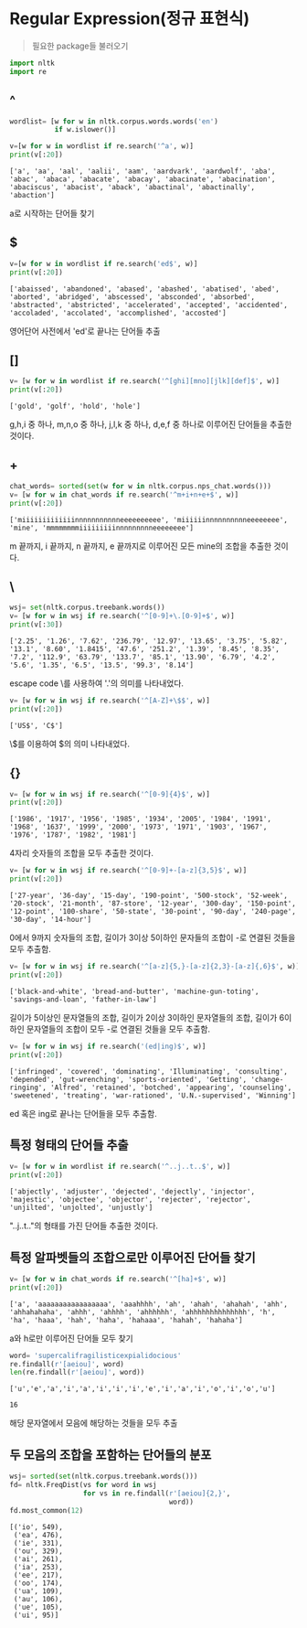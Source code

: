 # Regular Expression(정규 표현식)

> 필요한 package들 불러오기

```python
import nltk
import re
```

## ^

```python
wordlist= [w for w in nltk.corpus.words.words('en')
           if w.islower()]

v=[w for w in wordlist if re.search('^a', w)]
print(v[:20])
```

```
['a', 'aa', 'aal', 'aalii', 'aam', 'aardvark', 'aardwolf', 'aba', 'abac', 'abaca', 'abacate', 'abacay', 'abacinate', 'abacination', 'abaciscus', 'abacist', 'aback', 'abactinal', 'abactinally', 'abaction']
```

a로 시작하는 단어들 찾기



## $

```python
v=[w for w in wordlist if re.search('ed$', w)]
print(v[:20])
```

```
['abaissed', 'abandoned', 'abased', 'abashed', 'abatised', 'abed', 'aborted', 'abridged', 'abscessed', 'absconded', 'absorbed', 'abstracted', 'abstricted', 'accelerated', 'accepted', 'accidented', 'accoladed', 'accolated', 'accomplished', 'accosted']
```

영어단어 사전에서 'ed'로 끝나는 단어들 추출



## []

```python
v= [w for w in wordlist if re.search('^[ghi][mno][jlk][def]$', w)]
print(v[:20])
```

```
['gold', 'golf', 'hold', 'hole']
```

g,h,i 중 하나, m,n,o 중 하나, j,l,k 중 하나, d,e,f 중 하나로 이루어진 단어들을 추출한 것이다.



## +

```python
chat_words= sorted(set(w for w in nltk.corpus.nps_chat.words()))
v= [w for w in chat_words if re.search('^m+i+n+e+$', w)]
print(v[:20])
```

```
['miiiiiiiiiiiiinnnnnnnnnnneeeeeeeeee', 'miiiiiinnnnnnnnnneeeeeeee', 'mine', 'mmmmmmmmiiiiiiiiinnnnnnnnneeeeeeee']
```

m 끝까지, i 끝까지, n 끝까지, e 끝까지로 이루어진 모든 mine의 조합을 추출한 것이다.



## \

```python
wsj= set(nltk.corpus.treebank.words())
v= [w for w in wsj if re.search('^[0-9]+\.[0-9]+$', w)]
print(v[:30])
```

```
['2.25', '1.26', '7.62', '236.79', '12.97', '13.65', '3.75', '5.82', '13.1', '8.60', '1.8415', '47.6', '251.2', '1.39', '8.45', '8.35', '7.2', '112.9', '63.79', '133.7', '85.1', '13.90', '6.79', '4.2', '5.6', '1.35', '6.5', '13.5', '99.3', '8.14']
```

escape code \를 사용하여 '.'의 의미를 나타내었다.



```python
v= [w for w in wsj if re.search('^[A-Z]+\$$', w)]
print(v[:20])
```

```
['US$', 'C$']
```

\\$를 이용하여 $의 의미 나타내었다.



## {}

```python
v= [w for w in wsj if re.search('^[0-9]{4}$', w)]
print(v[:20])
```

```
['1986', '1917', '1956', '1985', '1934', '2005', '1984', '1991', '1968', '1637', '1999', '2000', '1973', '1971', '1903', '1967', '1976', '1787', '1982', '1981']
```

4자리 숫자들의 조합을 모두 추출한 것이다.



```python
v= [w for w in wsj if re.search('^[0-9]+-[a-z]{3,5}$', w)]
print(v[:20])
```

```
['27-year', '36-day', '15-day', '190-point', '500-stock', '52-week', '20-stock', '21-month', '87-store', '12-year', '300-day', '150-point', '12-point', '100-share', '50-state', '30-point', '90-day', '240-page', '30-day', '14-hour']
```

0에서 9까지 숫자들의 조합, 길이가 3이상 5이하인 문자들의 조합이 -로 연결된 것들을 모두 추출함.



```python
v= [w for w in wsj if re.search('^[a-z]{5,}-[a-z]{2,3}-[a-z]{,6}$', w)]
print(v[:20])
```

```
['black-and-white', 'bread-and-butter', 'machine-gun-toting', 'savings-and-loan', 'father-in-law']
```

길이가  5이상인 문자열들의 조합, 길이가 2이상 3이하인 문자열들의 조합, 길이가 6이하인 문자열들의 조합이 모두 -로 연결된 것들을 모두 추출함.



```python
v= [w for w in wsj if re.search('(ed|ing)$', w)]
print(v[:20])
```

```
['infringed', 'covered', 'dominating', 'Illuminating', 'consulting', 'depended', 'gut-wrenching', 'sports-oriented', 'Getting', 'change-ringing', 'Alfred', 'retained', 'botched', 'appearing', 'counseling', 'sweetened', 'treating', 'war-rationed', 'U.N.-supervised', 'Winning']
```

ed 혹은 ing로 끝나는 단어들을 모두 추출함.



## 특정 형태의 단어들 추출

```python
v= [w for w in wordlist if re.search('^..j..t..$', w)]
print(v[:20])
```

```
['abjectly', 'adjuster', 'dejected', 'dejectly', 'injector', 'majestic', 'objectee', 'objector', 'rejecter', 'rejector', 'unjilted', 'unjolted', 'unjustly']
```

"..j..t.."의 형태를 가진 단어들 추출한 것이다.



## 특정 알파벳들의 조합으로만 이루어진 단어들 찾기

```python
v= [w for w in chat_words if re.search('^[ha]+$', w)]
print(v[:20])
```

```
['a', 'aaaaaaaaaaaaaaaaa', 'aaahhhh', 'ah', 'ahah', 'ahahah', 'ahh', 'ahhahahaha', 'ahhh', 'ahhhh', 'ahhhhhh', 'ahhhhhhhhhhhhhh', 'h', 'ha', 'haaa', 'hah', 'haha', 'hahaaa', 'hahah', 'hahaha']
```

a와 h로만 이루어진 단어들 모두 찾기



```python
word= 'supercalifragilisticexpialidocious'
re.findall(r'[aeiou]', word)
len(re.findall(r'[aeiou]', word))
```

```
['u','e','a','i','a','i','i','i','e','i','a','i','o','i','o','u']

16
```

해당 문자열에서 모음에 해당하는 것들을 모두 추출



## 두 모음의 조합을 포함하는 단어들의 분포

```python
wsj= sorted(set(nltk.corpus.treebank.words()))
fd= nltk.FreqDist(vs for word in wsj
                  for vs in re.findall(r'[aeiou]{2,}',
                                       word))
fd.most_common(12)
```

```
[('io', 549),
 ('ea', 476),
 ('ie', 331),
 ('ou', 329),
 ('ai', 261),
 ('ia', 253),
 ('ee', 217),
 ('oo', 174),
 ('ua', 109),
 ('au', 106),
 ('ue', 105),
 ('ui', 95)]
```